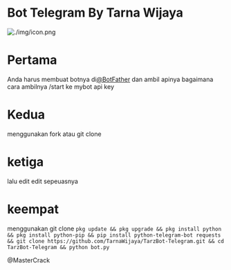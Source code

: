 # Bot Telegram By Tarna Wijaya 
![./img/icon.png](#)

# Pertama
Anda harus membuat botnya di[@BotFather](https://t.me/BotFather)
dan ambil apinya bagaimana cara ambilnya /start ke mybot api key 

# Kedua
menggunakan fork atau git clone

# ketiga
lalu edit edit sepeuasnya

# keempat
menggunakan git clone
```pkg update && pkg upgrade && pkg install python && pkg install python-pip && pip install python-telegram-bot requests && git clone https://github.com/TarnaWijaya/TarzBot-Telegram.git && cd TarzBot-Telegram && python bot.py```

@MasterCrack